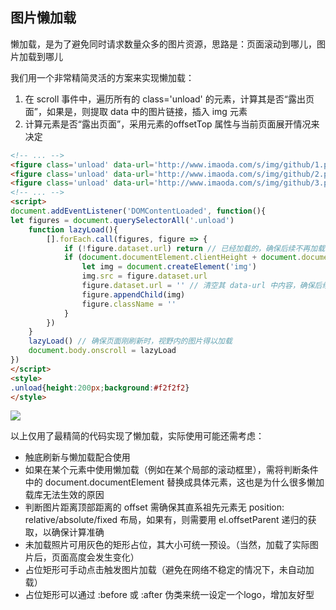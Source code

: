 ## 图片懒加载

懒加载，是为了避免同时请求数量众多的图片资源，思路是：页面滚动到哪儿，图片加载到哪儿

我们用一个非常精简灵活的方案来实现懒加载：

1. 在 scroll 事件中，遍历所有的 class='unload' 的元素，计算其是否“露出页面”，如果是，则提取 data 中的图片链接，插入 img 元素
2. 计算元素是否“露出页面”，采用元素的offsetTop 属性与当前页面展开情况来决定

```html
<!-- ... -->
<figure class='unload' data-url='http://www.imaoda.com/s/img/github/1.png'></figure>
<figure class='unload' data-url='http://www.imaoda.com/s/img/github/2.png'></figure>
<figure class='unload' data-url='http://www.imaoda.com/s/img/github/3.png'></figure>
<!-- ... -->
<script>
document.addEventListener('DOMContentLoaded', function(){
let figures = document.querySelectorAll('.unload')
    function lazyLoad(){
    	[].forEach.call(figures, figure => {
    		if (!figure.dataset.url) return // 已经加载的，确保后续不再加载
    		if (document.documentElement.clientHeight + document.documentElement.scrollTop > figure.offsetTop){
    			let img = document.createElement('img')
    			img.src = figure.dataset.url 
    			figure.dataset.url = '' // 清空其 data-url 中内容，确保后续不再加载
    			figure.appendChild(img)
    			figure.className = ''
    		} 
    	})    
    }
    lazyLoad() // 确保页面刚刷新时，视野内的图片得以加载
    document.body.onscroll = lazyLoad 
})
</script>
<style>
.unload{height:200px;background:#f2f2f2}
</style>
```

![](http://www.imaoda.com/s/img/github/18.gif)

以上仅用了最精简的代码实现了懒加载，实际使用可能还需考虑：

- 触底刷新与懒加载配合使用
- 如果在某个元素中使用懒加载（例如在某个局部的滚动框里），需将判断条件中的 document.documentElement 替换成具体元素，这也是为什么很多懒加载库无法生效的原因
- 判断图片距离顶部距离的 offset 需确保其直系祖先元素无 position: relative/absolute/fixed 布局，如果有，则需要用 el.offsetParent 递归的获取，以确保计算准确
- 未加载照片可用灰色的矩形占位，其大小可统一预设。（当然，加载了实际图片后，页面高度会发生变化）
- 占位矩形可手动点击触发图片加载（避免在网络不稳定的情况下，未自动加载）
- 占位矩形可以通过 :before 或 :after 伪类来统一设定一个logo，增加友好型
